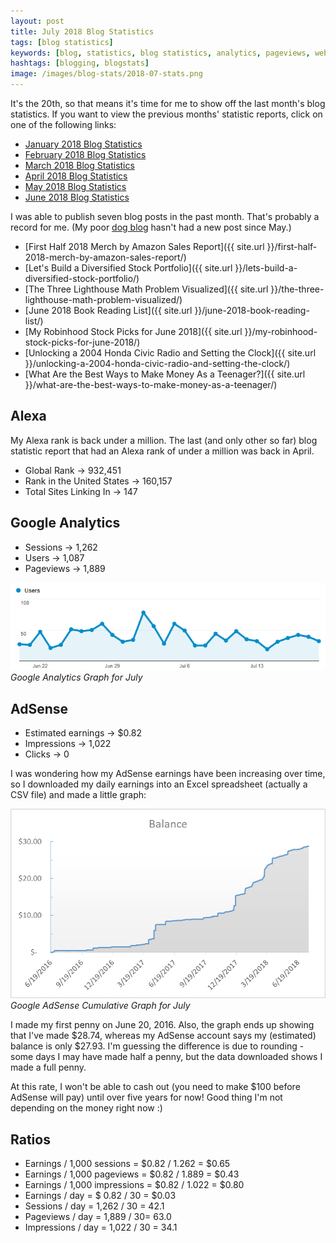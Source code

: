 ```yaml
---
layout: post
title: July 2018 Blog Statistics
tags: [blog statistics]
keywords: [blog, statistics, blog statistics, analytics, pageviews, webmaster, webmaster tools, alexa, google]
hashtags: [blogging, blogstats]
image: /images/blog-stats/2018-07-stats.png
---
```


It's the 20th, so that means it's time for me to show off the last month's blog statistics. If you want to view the previous months' statistic reports, click on one of the following links:

* [January 2018 Blog Statistics](https://www.joehxblog.com/january-2018-blog-statistics/)
* [February 2018 Blog Statistics](https://www.joehxblog.com/february-2018-blog-statistics/)
* [March 2018 Blog Statistics](https://www.joehxblog.com/march-2018-blog-statistics/)
* [April 2018 Blog Statistics](https://www.joehxblog.com/april-2018-blog-statistics/)
* [May 2018 Blog Statistics](https://www.joehxblog.com/may-2018-blog-statistics/)
* [June 2018 Blog Statistics](https://www.joehxblog.com/june-2018-blog-statistics/)

I was able to publish seven blog posts in the past month. That's probably a record for me. (My poor [dog blog](https://www.puppy-snuggles.com/) hasn't had a new post since May.)

* [First Half 2018 Merch by Amazon Sales Report]({{ site.url }}/first-half-2018-merch-by-amazon-sales-report/)
* [Let's Build a Diversified Stock Portfolio]({{ site.url }}/lets-build-a-diversified-stock-portfolio/)
* [The Three Lighthouse Math Problem Visualized]({{ site.url }}/the-three-lighthouse-math-problem-visualized/)
* [June 2018 Book Reading List]({{ site.url }}/june-2018-book-reading-list/)
* [My Robinhood Stock Picks for June 2018]({{ site.url }}/my-robinhood-stock-picks-for-june-2018/)
* [Unlocking a 2004 Honda Civic Radio and Setting the Clock]({{ site.url }}/unlocking-a-2004-honda-civic-radio-and-setting-the-clock/)
* [What Are the Best Ways to Make Money As a Teenager?]({{ site.url }}/what-are-the-best-ways-to-make-money-as-a-teenager/)

## Alexa

My Alexa rank is back under a million. The last (and only other so far) blog statistic report that had an Alexa rank of under a million was back in April.

* Global Rank &rarr;  932,451
* Rank in the United States &rarr; 160,157
* Total Sites Linking In &rarr;  147

## Google Analytics

* Sessions &rarr; 1,262
* Users &rarr; 1,087
* Pageviews &rarr; 1,889

![Google Analytics Graph for July](/images/blog-stats/2018-07-stats.png)
*Google Analytics Graph for July*

## AdSense

* Estimated earnings &rarr; $0.82
* Impressions &rarr; 1,022
* Clicks &rarr; 0

I was wondering how my AdSense earnings have been increasing over time, so I downloaded my daily earnings into an Excel spreadsheet (actually a CSV file) and made a little graph:

![Google AdSense Cumulative Graph for July](/images/blog-stats/2018-07-adsense.png)
*Google AdSense Cumulative Graph for July*

I made my first penny on June 20, 2016. Also, the graph ends up showing that I've made $28.74, whereas my AdSense account says my (estimated) balance is only $27.93. I'm guessing the difference is due to rounding - some days I may have made half a penny, but the data downloaded shows I made a full penny.

At this rate, I won't be able to cash out (you need to make $100 before AdSense will pay) until over five years for now! Good thing I'm not depending on the money right now :)

## Ratios

* Earnings / 1,000 sessions = $0.82 / 1.262 = $0.65
* Earnings / 1,000 pageviews = $0.82 / 1.889 = $0.43
* Earnings / 1,000 impressions = $0.82 / 1.022 = $0.80
* Earnings / day = $ 0.82 / 30 = $0.03
* Sessions / day = 1,262 / 30 = 42.1
* Pageviews / day = 1,889 / 30= 63.0
* Impressions / day = 1,022 / 30 = 34.1
